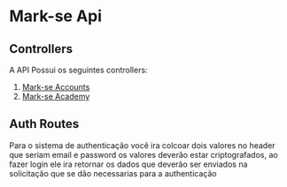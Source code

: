# Mark-se Api

## Controllers

A API Possui os seguintes controllers:

1. [Mark-se Accounts](controllers/mark-se-accounts.md)
2. [Mark-se Academy](controllers/mark-se-academy.md)

## Auth Routes

Para o sistema de authenticação você ira colcoar dois valores no header que seriam email e password os valores deverão estar criptografados, ao fazer login ele ira retornar os dados que deverão ser enviados na solicitação que se dão necessarias para a authenticação